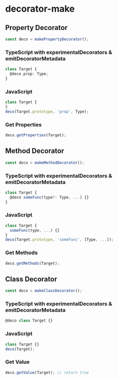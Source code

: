 # decorator-make

## Property Decorator

```js
const deco = makePropertyDecorator();
```

### TypeScript with experimentalDecorators & emitDecoratorMetadata
```ts
class Target {
  @deco prop: Type;
}
```

### JavaScript
```js
class Target {
}
deco(Target.prototype, 'prop', Type);
```

### Get Properties
```js
deco.getProperties(Target);
```

## Method Decorator

```js
const deco = makeMethodDecorator();
```

### TypeScript with experimentalDecorators & emitDecoratorMetadata
```ts
class Target {
  @deco someFunc(type?: Type, ...) {}
}
```

### JavaScript
```js
class Target {
  someFunc(type, ...) {}
}
deco(Target.prototype, 'someFunc', [Type, ...]);
```

### Get Methods
```js
deco.getMethods(Target);
```

## Class Decorator

```js
const deco = makeClassDecorator();
```

### TypeScript with experimentalDecorators & emitDecoratorMetadata
```ts
@deco class Target {}
```

### JavaScript
```js
class Target {}
deco(Target);
```

### Get Value
```js
deco.getValue(Target); // return true
```

